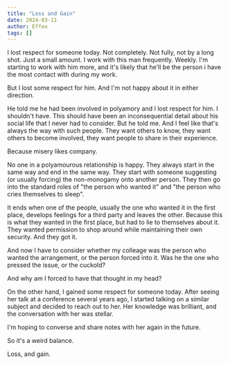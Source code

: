 ```yaml
---
title: "Loss and Gain"
date: 2024-03-11
author: Effex
tags: []
---
```


I lost respect for someone today. Not completely. Not fully, not by a long shot. Just a small amount. I work with this man frequently. Weekly. I'm starting to work with him more, and it's likely that he'll be the person i have the most contact with during my work.

But I lost some respect for him. And I'm not happy about it in either direction.

He told me he had been involved in polyamory and I lost respect for him. I shouldn't have. This should have been an inconsequential detail about his social life that I never had to consider. But he told me. And I feel like that's always the way with such people. They want others to know, they want others to become involved, they want people to share in their experience.

Because misery likes company.

No one in a polyamourous relationship is happy. They always start in the same way and end in the same way. They start with someone suggesting (or usually forcing) the non-monogamy onto another person. They then go into the standard roles of "the person who wanted it" and "the person who cries themselves to sleep".

It ends when one of the people, usually the one who wanted it in the first place, develops feelings for a third party and leaves the other. Because this is what they wanted in the first place, but had to lie to themselves about it. They wanted permission to shop around while maintaining their own security. And they got it.

And now I have to consider whether my colleage was the person who wanted the arrangement, or the person forced into it. Was he the one who pressed the issue, or the cuckold?

And why am I forced to have that thought in my head?

On the other hand, I gained some respect for someone today. After seeing her talk at a conference several years ago, I started talking on a similar subject and decided to reach out to her. Her knowledge was brilliant, and the conversation with her was stellar.

I'm hoping to converse and share notes with her again in the future.

So it's a weird balance.

Loss, and gain.
